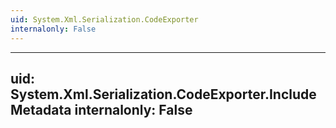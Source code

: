 ```yaml
---
uid: System.Xml.Serialization.CodeExporter
internalonly: False
---
```


---
uid: System.Xml.Serialization.CodeExporter.IncludeMetadata
internalonly: False
---
